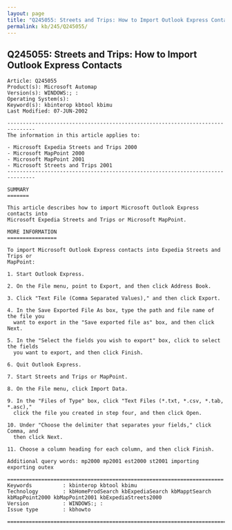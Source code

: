 ```yaml
---
layout: page
title: "Q245055: Streets and Trips: How to Import Outlook Express Contacts"
permalink: kb/245/Q245055/
---
```


## Q245055: Streets and Trips: How to Import Outlook Express Contacts

	Article: Q245055
	Product(s): Microsoft Automap
	Version(s): WINDOWS:; :
	Operating System(s): 
	Keyword(s): kbinterop kbtool kbimu
	Last Modified: 07-JUN-2002
	
	-------------------------------------------------------------------------------
	The information in this article applies to:
	
	- Microsoft Expedia Streets and Trips 2000 
	- Microsoft MapPoint 2000 
	- Microsoft MapPoint 2001 
	- Microsoft Streets and Trips 2001 
	-------------------------------------------------------------------------------
	
	SUMMARY
	=======
	
	This article describes how to import Microsoft Outlook Express contacts into
	Microsoft Expedia Streets and Trips or Microsoft MapPoint.
	
	MORE INFORMATION
	================
	
	To import Microsoft Outlook Express contacts into Expedia Streets and Trips or
	MapPoint:
	
	1. Start Outlook Express.
	
	2. On the File menu, point to Export, and then click Address Book.
	
	3. Click "Text File (Comma Separated Values)," and then click Export.
	
	4. In the Save Exported File As box, type the path and file name of the file you
	  want to export in the "Save exported file as" box, and then click Next.
	
	5. In the "Select the fields you wish to export" box, click to select the fields
	  you want to export, and then click Finish.
	
	6. Quit Outlook Express.
	
	7. Start Streets and Trips or MapPoint.
	
	8. On the File menu, click Import Data.
	
	9. In the "Files of Type" box, click "Text Files (*.txt, *.csv, *.tab, *.asc),"
	  click the file you created in step four, and then click Open.
	
	10. Under "Choose the delimiter that separates your fields," click Comma, and
	  then click Next.
	
	11. Choose a column heading for each column, and then click Finish.
	
	Additional query words: mp2000 mp2001 est2000 st2001 importing exporting outex
	
	======================================================================
	Keywords          : kbinterop kbtool kbimu 
	Technology        : kbHomeProdSearch kbExpediaSearch kbMapptSearch kbMapPoint2000 kbMapPoint2001 kbExpediaStreets2000
	Version           : WINDOWS:; :
	Issue type        : kbhowto
	
	=============================================================================
	
